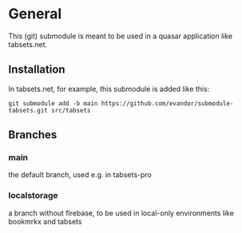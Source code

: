 # General

This (git) submodule is meant to be used in a quasar application like
tabsets.net.

## Installation

In tabsets.net, for example, this submodule is added like this:

```
git submodule add -b main https://github.com/evandor/submodule-tabsets.git src/tabsets
```

## Branches

### main

the default branch, used e.g. in tabsets-pro

### localstorage

a branch without firebase, to be used in local-only environments like bookmrkx
and tabsets
